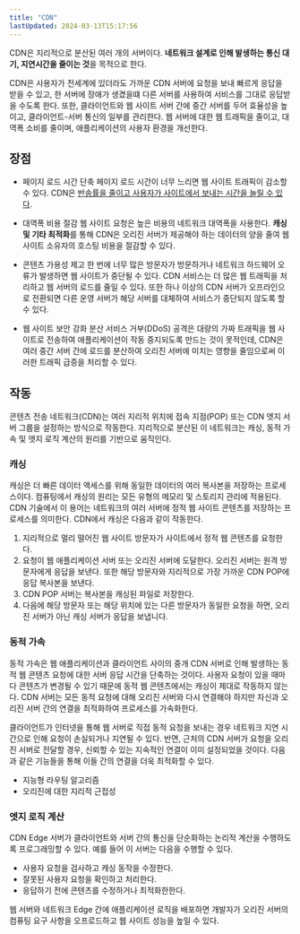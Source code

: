 ```yaml
---
title: "CDN"
lastUpdated: 2024-03-13T15:17:56
---
```


CDN은 지리적으로 분산된 여러 개의 서버이다. **네트워크 설계로 인해 발생하는 통신 대기, 지연시간을 줄이는 것**을 목적으로 한다.

CDN은 사용자가 전세계에 있더라도 가까운 CDN 서버에 요청을 보내 빠르게 응답을 받을 수 있고, 한 서버에 장애가 생겼을떄 다른 서버를 사용하여 서비스를 그대로 응답받을 수도록 한다. 또한, 클라이언트와 웹 사이트 서버 간에 중간 서버를 두어 효율성을 높이고, 클라이언트-서버 통신의 일부를 관리한다. 웹 서버에 대한 웹 트래픽을 줄이고, 대역폭 소비를 줄이며, 애플리케이션의 사용자 환경을 개선한다. 

## 장점

- 페이지 로드 시간 단축
    페이지 로드 시간이 너무 느리면 웹 사이트 트래픽이 감소할 수 있다. CDN은 <u>반송률을 줄이고 사용자가 사이트에서 보내는 시간을 늘릴 수 있다</u>.

- 대역폭 비용 절감
    웹 사이트 요청은 높은 비용의 네트워크 대역폭을 사용한다. **캐싱 및 기타 최적화**를 통해 CDN은 오리진 서버가 제공해야 하는 데이터의 양을 줄여 웹 사이트 소유자의 호스팅 비용을 절감할 수 있다.

- 콘텐츠 가용성 제고
    한 번에 너무 많은 방문자가 방문하거나 네트워크 하드웨어 오류가 발생하면 웹 사이트가 중단될 수 있다. CDN 서비스는 더 많은 웹 트래픽을 처리하고 웹 서버의 로드를 줄일 수 있다. 또한 하나 이상의 CDN 서버가 오프라인으로 전환되면 다른 운영 서버가 해당 서버를 대체하여 서비스가 중단되지 않도록 할 수 있다.

- 웹 사이트 보안 강화
    분산 서비스 거부(DDoS) 공격은 대량의 가짜 트래픽을 웹 사이트로 전송하여 애플리케이션이 작동 중지되도록 만드는 것이 못적인데, CDN은 여러 중간 서버 간에 로드를 분산하여 오리진 서버에 미치는 영향을 줄임으로써 이러한 트래픽 급증을 처리할 수 있다.

## 작동

콘텐츠 전송 네트워크(CDN)는 여러 지리적 위치에 접속 지점(POP) 또는 CDN 엣지 서버 그룹을 설정하는 방식으로 작동한다. 지리적으로 분산된 이 네트워크는 캐싱, 동적 가속 및 엣지 로직 계산의 원리를 기반으로 움직인다.

### 캐싱

캐싱은 더 빠른 데이터 액세스를 위해 동일한 데이터의 여러 복사본을 저장하는 프로세스이다. 컴퓨팅에서 캐싱의 원리는 모든 유형의 메모리 및 스토리지 관리에 적용된다. CDN 기술에서 이 용어는 네트워크의 여러 서버에 정적 웹 사이트 콘텐츠를 저장하는 프로세스를 의미한다. CDN에서 캐싱은 다음과 같이 작동한다.

1. 지리적으로 멀리 떨어진 웹 사이트 방문자가 사이트에서 정적 웹 콘텐츠를 요청한다.
2. 요청이 웹 애플리케이션 서버 또는 오리진 서버에 도달한다. 오리진 서버는 원격 방문자에게 응답을 보낸다. 또한 해당 방문자와 지리적으로 가장 가까운 CDN POP에 응답 복사본을 보낸다.
3. CDN POP 서버는 복사본을 캐싱된 파일로 저장한다.
4. 다음에 해당 방문자 또는 해당 위치에 있는 다른 방문자가 동일한 요청을 하면, 오리진 서버가 아닌 캐싱 서버가 응답을 보냅니다. 

### 동적 가속

동적 가속은 웹 애플리케이션과 클라이언트 사이의 중개 CDN 서버로 인해 발생하는 동적 웹 콘텐츠 요청에 대한 서버 응답 시간을 단축하는 것이다. 사용자 요청이 있을 때마다 콘텐츠가 변경될 수 있기 때문에 동적 웹 콘텐츠에서는 캐싱이 제대로 작동하지 않는다. CDN 서버는 모든 동적 요청에 대해 오리진 서버와 다시 연결해야 하지만 자신과 오리진 서버 간의 연결을 최적화하여 프로세스를 가속화한다.

클라이언트가 인터넷을 통해 웹 서버로 직접 동적 요청을 보내는 경우 네트워크 지연 시간으로 인해 요청이 손실되거나 지연될 수 있다. 반면, 근처의 CDN 서버가 요청을 오리진 서버로 전달할 경우, 신뢰할 수 있는 지속적인 연결이 이미 설정되었을 것이다. 다음과 같은 기능들을 통해 이들 간의 연결을 더욱 최적화할 수 있다.

- 지능형 라우팅 알고리즘
- 오리진에 대한 지리적 근접성

### 엣지 로직 계산

CDN Edge 서버가 클라이언트와 서버 간의 통신을 단순화하는 논리적 계산을 수행하도록 프로그래밍할 수 있다. 예를 들어 이 서버는 다음을 수행할 수 있다.

- 사용자 요청을 검사하고 캐싱 동작을 수정한다.
- 잘못된 사용자 요청을 확인하고 처리한다.
- 응답하기 전에 콘텐츠를 수정하거나 최적화한한다.

웹 서버와 네트워크 Edge 간에 애플리케이션 로직을 배포하면 개발자가 오리진 서버의 컴퓨팅 요구 사항을 오프로드하고 웹 사이트 성능을 높일 수 있다.